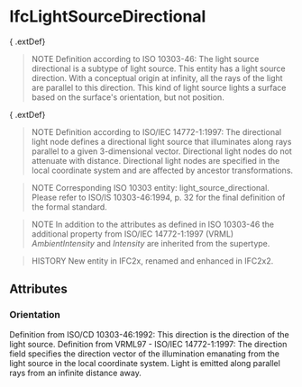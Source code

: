 # IfcLightSourceDirectional

{ .extDef}
> NOTE Definition according to ISO 10303-46:
> The light source directional is a subtype of light source. This entity has a light source direction. With a conceptual origin at infinity, all the rays of the light are parallel to this direction. This kind of light source lights a surface based on the surface's orientation, but not position.

{ .extDef}
> NOTE Definition according to ISO/IEC 14772-1:1997:
> The directional light node defines a directional light source that illuminates along rays parallel to a given 3-dimensional vector. Directional light nodes do not attenuate with distance. Directional light nodes are specified in the local coordinate system and are affected by ancestor transformations.

> NOTE Corresponding ISO 10303 entity: light_source_directional. Please refer to ISO/IS 10303-46:1994, p. 32 for the final definition of the formal standard.

> NOTE In addition to the attributes as defined in ISO 10303-46 the additional property from ISO/IEC 14772-1:1997 (VRML) _AmbientIntensity_ and _Intensity_ are inherited from the supertype.

> HISTORY New entity in IFC2x, renamed and enhanced in IFC2x2.

## Attributes

### Orientation
Definition from ISO/CD 10303-46:1992: This direction is the direction of the light source.
Definition from VRML97 - ISO/IEC 14772-1:1997: The direction field specifies the direction vector of the illumination emanating from the light source in the local coordinate system. Light is emitted along parallel rays from an infinite distance away.
